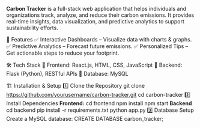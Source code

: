 **Carbon Tracker** is a full-stack web application that helps individuals and organizations track, analyze, and reduce their carbon emissions. It provides real-time insights, data visualization, and predictive analytics to support sustainability efforts.

🚀 Features
✅ Interactive Dashboards – Visualize data with charts & graphs.
✅ Predictive Analytics – Forecast future emissions.
✅ Personalized Tips – Get actionable steps to reduce your footprint.

🛠️ Tech Stack
🔹 Frontend: React.js, HTML, CSS, JavaScript
🔹 Backend: Flask (Python), RESTful APIs
🔹 Database: MySQL

🏗️ Installation & Setup
1️⃣ Clone the Repository
git clone https://github.com/yourusername/carbon-tracker.git
cd carbon-tracker
2️⃣ Install Dependencies
**Frontend:**
cd frontend
npm install
npm start
**Backend**
cd backend
pip install -r requirements.txt
python app.py
3️⃣ Database Setup
Create a MySQL database:
CREATE DATABASE carbon_tracker;
